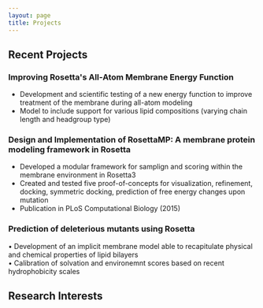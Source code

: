 ```yaml
---
layout: page
title: Projects
---
```


## Recent Projects

### Improving Rosetta's All-Atom Membrane Energy Function
* Development and scientific testing of a new energy function to improve treatment of the membrane during all-atom modeling
* Model to include support for various lipid compositions (varying chain length and headgroup type)

### Design and Implementation of RosettaMP: A membrane protein modeling framework in Rosetta
* Developed a modular framework for samplign and scoring within the membrane environment in Rosetta3
* Created and tested five proof-of-concepts for visualization, refinement, docking, symmetric docking, prediction of free energy changes upon mutation
* Publication in PLoS Computational Biology (2015)

###  Prediction of deleterious mutants using Rosetta

• Development of an implicit membrane model able to recapitulate physical and chemical properties of lipid bilayers <br> 
• Calibration of solvation and environemnt scores based on recent hydrophobicity scales

## Research Interests

